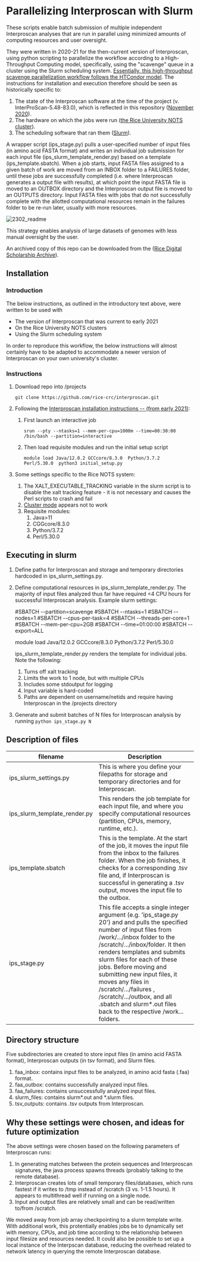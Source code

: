 # Parallelizing Interproscan with Slurm

These scripts enable batch submission of multiple independent Interproscan analyses that are run in parallel using minimized amounts of computing resources and user oversight.

They were written in 2020-21 for the then-current version of Interproscan, using python scripting to parallelize the workflow according to a High-Throughput Computing model, specifically, using the "scavenge" queue in a cluster using the Slurm scheduling system. [Essentially, this high-throughput scavenge parallelization workflow follows the HTCondor model](https://htcondor-wiki.cs.wisc.edu/index.cgi/wiki?p=HowToScavengeCycles). The instructions for installation and execution therefore should be seen as historically specific to:

1. The state of the Interproscan software at the time of the project (v. InterProScan-5.48-83.0), which is reflected in this repository ([November 2020](https://github.com/rice-crc/interproscan/tree/666d25486f38880939b8572ece42b6e4511d6af6)).
1. The hardware on which the jobs were run ([the Rice University NOTS cluster](https://researchcomputing.rice.edu/rice-supercomputing-nots)).
1. The scheduling software that ran them ([Slurm](https://slurm.schedmd.com/documentation.html)).

A wrapper script (ips_stage.py) pulls a user-specified number of input files (in amino acid FASTA format) and writes an individual job submission for each input file (ips_slurm_template_render.py) based on a template (ips_template.sbatch). When a job starts, input FASTA files assigned to a given batch of work are moved from an INBOX folder to a FAILURES folder, until these jobs are successfully completed (i.e. where Interproscan generates a output file with results), at which point the input FASTA file is moved to an OUTBOX directory and the Interproscan output file is moved to an OUTPUTS directory. Input FASTA files with jobs that do not successfully complete with the allotted computational resources remain in the failures folder to be re-run later, usually with more resources.

![2302_readme](https://user-images.githubusercontent.com/63920521/219883990-601c660e-2034-4535-9964-c2db0cb1863a.png)

This strategy enables analysis of large datasets of genomes with less manual oversight by the user.

An archived copy of this repo can be downloaded from the ([Rice Digital Scholarship Archive](https://doi.org/10.25611/4S05-X831)).


## Installation


### Introduction

The below instructions, as outlined in the introductory text above, were written to be used with

* The version of Interproscan that was current to early 2021
* On the Rice University NOTS clusters
* Using the Slurm scheduling system

In order to reproduce this workflow, the below instructions will almost certainly have to be adapted to accommodate a newer version of Interproscan on your own university's cluster.

### Instructions

1. Download repo into /projects

    `git clone https://github.com/rice-crc/interproscan.git`

2. Following the [Interproscan installation instructions -- (from early 2021)](https://github.com/ebi-pf-team/interproscan-docs/tree/44db3fff0f3031cc8824d2fa1867c9645f53eb15):
    1. First launch an interactive job

        `srun --pty --ntasks=1 --mem-per-cpu=1000m --time=00:30:00 /bin/bash --partition=interactive`
    
    2. Then load requisite modules and run the initial setup script

        `module load Java/12.0.2 GCCcore/8.3.0  Python/3.7.2  Perl/5.30.0 
        python3 initial_setup.py`  

3. Some settings specific to the Rice NOTS system:

    1. The XALT_EXECUTABLE_TRACKING variable in the slurm script is to disable the xalt tracking feature - it is not necessary and causes the Perl scripts to crash and fail
    2. [Cluster mode](https://interproscan-docs.readthedocs.io/en/latest/ImprovingPerformance.html?highlight=cluster%20mode#running-interproscan-in-cluster-mode) appears not to work
    3. Requisite modules:
        1. Java>11
        2. CGGcore/8.3.0
        3. Python/3.7.2
        4. Perl/5.30.0

## Executing in slurm

1. Define paths for Interproscan and storage and temporary directories hardcoded in ips_slurm_settings.py.
2. Define computational resources in ips_slurm_template_render.py. The majority of input files analyzed thus far have required <4 CPU hours for successful Interproscan analysis. Example slurm settings:

    #SBATCH --partition=scavenge
    #SBATCH --ntasks=1
    #SBATCH --nodes=1
    #SBATCH --cpus-per-task=4
    #SBATCH --threads-per-core=1
    #SBATCH --mem-per-cpu=2GB
    #SBATCH --time=01:00:00
    #SBATCH --export=ALL

    module load Java/12.0.2 GCCcore/8.3.0 Python/3.7.2 Perl/5.30.0

    ips_slurm_template_render.py renders the template for individual jobs. Note the following:
    1. Turns off xalt tracking
    2. Limits the work to 1 node, but with multiple CPUs
    3. Includes some stdoutput for logging
    4. Input variable is hard-coded
    5. Paths are dependent on username/netids and require having Interproscan in the /projects directory

3. Generate and submit batches of N files for Interproscan analysis by running `python ips_stage.py N`

## Description of files

| filename | Description |
| --- | --- |
| ips_slurm_settings.py | This is where you define your filepaths for storage and temporary directories and for Interproscan. |
| ips_slurm_template_render.py | This renders the job template for each input file, and where you specify computational resources (partition, CPUs, memory, runtime, etc.).  |
| ips_template.sbatch | This is the template. At the start of the job, it moves the input file from the inbox to the failures folder. When the job finishes, it checks for a corresponding .tsv file and, if Interproscan is successful in generating a .tsv output, moves the input file to the outbox.
| ips_stage.py | This file accepts a single integer argument (e.g. 'ips_stage.py 20') and and pulls the specified number of input files from /work/.../inbox folder to the /scratch/.../inbox/folder. It then renders templates and submits slurm files for each of these jobs. Before moving and submitting new input files, it moves any files in /scratch/.../failures , /scratch/.../outbox, and all .sbatch and slurm*.out files back to the respective /work... folders. |

## Directory structure

Five subdirectories are created to store input files (in amino acid FASTA format), Interproscan outputs (in tsv format), and Slurm files.

1. faa_inbox: contains input files to be analyzed, in amino acid fasta (.faa) format.
2. faa_outbox: contains successfully analyzed input files.
3. faa_failures: contains unsuccessfully analyzed input files.
4. slurm_files: contains slurm*.out and *.slurm files.
5. tsv_outputs: contains .tsv outputs from Interproscan.

## Why these settings were chosen, and ideas for future optimization

The above settings were chosen based on the following parameters of Interproscan runs:
1. In generating matches between the protein sequences and Interproscan signatures, the java process spawns threads (probably talking to the remote database).
2. Interproscan creates lots of small temporary files/databases, which runs fastest if it writes to /tmp instead of /scratch (3 vs. 1-1.5 hours). It appears to multithread well if running on a single node.
3. Input and output files are relatively small and can be read/written to/from /scratch.

We moved away from job array checkpointing to a slurm template write. With additional work, this protentially enables jobs be to dynamically set with memory, CPUs, and job time according to the relationship between input filesize and resources needed. It could also be possible to set up a local instance of the Interpscan database, reducing the overhead related to network latency in querying the remote Interproscan database.
